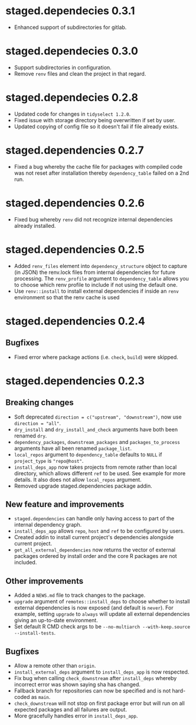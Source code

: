 # staged.dependecies 0.3.1

* Enhanced support of subdirectories for gitlab.

# staged.dependecies 0.3.0

* Support subdirectories in configuration.
* Remove `renv` files and clean the project in that regard.

# staged.dependecies 0.2.8

* Updated code for changes in `tidyselect 1.2.0`.
* Fixed issue with storage directory being overwritten if set by user.
* Updated copying of config file so it doesn't fail if file already exists.

# staged.dependencies 0.2.7

* Fixed a bug whereby the cache file for packages with compiled code was not reset after installation thereby `dependency_table` failed on a 2nd run.

# staged.dependencies 0.2.6

* Fixed bug whereby `renv` did not recognize internal dependencies already installed.

# staged.dependencies 0.2.5

* Added `renv_files` element into `dependency_structure` object to capture (in JSON) the renv.lock files from internal dependencies for future processing. The `renv_profile` argument to `dependency_table` allows you to choose which renv profile to include if not using the default one.
* Use `renv::install` to install external dependencies if inside an `renv` environment so that the renv cache is used

# staged.dependencies 0.2.4

## Bugfixes
* Fixed error where package actions (i.e. `check`, `build`) were skipped.

# staged.dependencies 0.2.3

## Breaking changes

* Soft deprecated `direction = c("upstream", "downstream")`, now use `direction = "all"`.
* `dry_install` and `dry_install_and_check` arguments have both been renamed `dry`.
* `dependency_packages`, `downstream_packages` and `packages_to_process` arguments have all been renamed `package_list`.
* `local_repos` argument to `dependency_table` defaults to `NULL` if `project_type` is `"repo@host"`.
* `install_deps_app` now takes projects from remote rather than local directory, which allows different `ref` to be used. See example for more details. It also does not allow `local_repos` argument.
* Removed upgrade staged.dependencies package addin.

## New feature and improvements

* `staged.dependencies` can handle only having access to part of the internal dependency graph.
* `install_deps_app` allows `repo`, `host` and `ref` to be configured by users.
* Created addin to install current project's dependencies alongside current project.
* `get_all_external_dependencies` now returns the vector of external packages ordered by install order and the core R packages are not included.

## Other improvements

* Added a `NEWS.md` file to track changes to the package.
* `upgrade` argument of `remotes::install_deps` to choose whether to install external dependencies is now exposed (and default is `never`). For example, setting `upgrade` to `always` will update all external dependencies giving an up-to-date environment.
* Set default R CMD check args to be `--no-multiarch --with-keep.source --install-tests`.

## Bugfixes

* Allow a remote other than `origin`.
* `install_external_deps` argument to `install_deps_app` is now respected.
* Fix bug when calling `check_downstream` after `install_deps` whereby incorrect error was shown saying sha has changed.
* Fallback branch for repositories can now be specified and is not hard-coded as `main`.
* `check_downstream` will not stop on first package error but will run on all expected packages and all failures are output.
* More gracefully handles error in `install_deps_app`.
